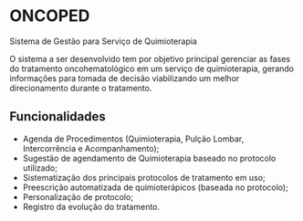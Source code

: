 # ONCOPED
Sistema de Gestão para Serviço de Quimioterapia

O sistema a ser desenvolvido tem por objetivo principal gerenciar as fases do tratamento oncohematológico em um serviço de quimioterapia, gerando informações para tomada de decisão viabilizando um melhor direcionamento durante o tratamento.

## Funcionalidades
- Agenda de Procedimentos (Quimioterapia, Pulção Lombar, Intercorrência e Acompanhamento);
- Sugestão de agendamento de Quimioterapia baseado no protocolo utilizado;
- Sistematização dos principais protocolos de tratamento em uso;
- Preescrição automatizada de quimioterápicos (baseada no protocolo);
- Personalização de protocolo;
- Registro da evolução do tratamento.
